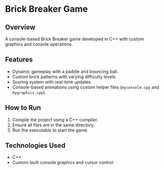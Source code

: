 # Brick Breaker Game

## Overview
A console-based Brick Breaker game developed in C++ with custom graphics and console operations.

## Features
- Dynamic gameplay with a paddle and bouncing ball.
- Custom brick patterns with varying difficulty levels.
- Scoring system with real-time updates.
- Console-based animations using custom helper files (`myconsole.cpp` and `mygraphics.cpp`).

## How to Run
1. Compile the project using a C++ compiler.
2. Ensure all files are in the same directory.
3. Run the executable to start the game.

## Technologies Used
- C++
- Custom-built console graphics and cursor control
